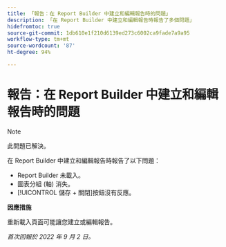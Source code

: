 ```yaml
---
title: 「報告：在 Report Builder 中建立和編輯報告時的問題」
description: 「在 Report Builder 中建立和編輯報告時報告了多個問題」
hidefromtoc: true
source-git-commit: 1db610e1f210d6139ed273c6002ca9fade7a9a95
workflow-type: tm+mt
source-wordcount: '87'
ht-degree: 94%

---
```



# 報告：在 Report Builder 中建立和編輯報告時的問題

>[!NOTE]
>
>此問題已解決。


在 Report Builder 中建立和編輯報告時報告了以下問題：

* Report Builder 未載入。
* 圖表分組 (軸) 消失。
* [!UICONTROL 儲存 + 關閉]按鈕沒有反應。

**因應措施**

重新載入頁面可能讓您建立或編輯報告。

_首次回報於 2022 年 9 月 2 日。_

